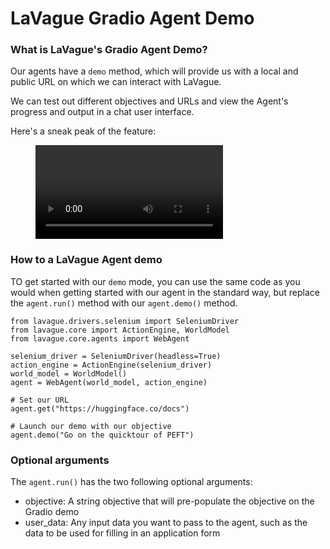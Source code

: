 # LaVague Gradio Agent Demo

### What is LaVague's Gradio Agent Demo?

Our agents have a `demo` method, which will provide us with a local and public URL on which we can interact with LaVague.

We can test out different objectives and URLs and view the Agent's progress and output in a chat user interface.

Here's a sneak peak of the feature:

<figure class="video_container">
  <video controls="true" allowfullscreen="true">
    <source src="../../assets/gradio.webm" type="video/webm">
  </video>
</figure>

### How to a LaVague Agent demo

TO get started with our `demo` mode, you can use the same code as you would when getting started with our agent in the standard way, but replace the `agent.run()` method with our `agent.demo()` method.

```
from lavague.drivers.selenium import SeleniumDriver
from lavague.core import ActionEngine, WorldModel
from lavague.core.agents import WebAgent

selenium_driver = SeleniumDriver(headless=True)
action_engine = ActionEngine(selenium_driver)
world_model = WorldModel()
agent = WebAgent(world_model, action_engine)

# Set our URL
agent.get("https://huggingface.co/docs")

# Launch our demo with our objective
agent.demo("Go on the quicktour of PEFT")
```

### Optional arguments

The `agent.run()` has the two following optional arguments:

- objective: A string objective that will pre-populate the objective on the Gradio demo
- user_data: Any input data you want to pass to the agent, such as the data to be used for filling in an application form